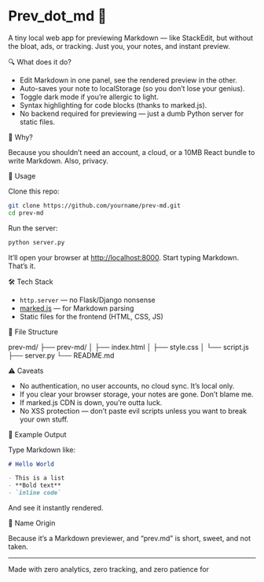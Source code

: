 # Prev_dot_md 📝

A tiny local web app for previewing Markdown — like StackEdit, but without the bloat, ads, or tracking. Just you, your notes, and instant preview.

🔍 What does it do?

- Edit Markdown in one panel, see the rendered preview in the other.
- Auto-saves your note to localStorage (so you don’t lose your genius).
- Toggle dark mode if you’re allergic to light.
- Syntax highlighting for code blocks (thanks to marked.js).
- No backend required for previewing — just a dumb Python server for static files.

🧠 Why?

Because you shouldn’t need an account, a cloud, or a 10MB React bundle to write Markdown. Also, privacy.

🚀 Usage

Clone this repo:

```sh
git clone https://github.com/yourname/prev-md.git
cd prev-md
```

Run the server:

```sh
python server.py
```

It’ll open your browser at [http://localhost:8000](http://localhost:8000). Start typing Markdown. That’s it.

🛠 Tech Stack

- `http.server` — no Flask/Django nonsense
- [marked.js](https://cdn.jsdelivr.net/npm/marked/marked.min.js) — for Markdown parsing
- Static files for the frontend (HTML, CSS, JS)

📁 File Structure

prev-md/
├── prev-md/
│   ├── index.html
│   ├── style.css
│   └── script.js
├── server.py
└── README.md

⚠️ Caveats

- No authentication, no user accounts, no cloud sync. It’s local only.
- If you clear your browser storage, your notes are gone. Don’t blame me.
- If marked.js CDN is down, you’re outta luck.
- No XSS protection — don’t paste evil scripts unless you want to break your own stuff.

🧪 Example Output

Type Markdown like:

```markdown
# Hello World

- This is a list
- **Bold text**
- `inline code`
```

And see it instantly rendered.

🐧 Name Origin

Because it’s a Markdown previewer, and “prev.md” is short, sweet, and not taken.

---

Made with zero analytics, zero tracking, and zero patience for
